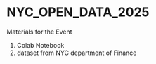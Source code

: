 # NYC_OPEN_DATA_2025
 Materials for the Event

1. Colab Notebook
2. dataset from NYC department of Finance